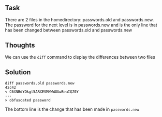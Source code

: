 <h2>Task</h2>

There are 2 files in the homedirectory: passwords.old and passwords.new. The password for the next level is in passwords.new and is the only line that has been changed between passwords.old and passwords.new

<h2>Thoughts</h2>

We can use the ```diff``` command to display the differences between two files

<h2>Solution</h2>

    diff passwords.old passwords.new
    42c42
    < C6XNBdYOkgt5ARXESMKWWOUwBeaIQZ0Y
    ---
    > obfuscated password

  The bottom line is the change that has been made in ```passwords.new```
